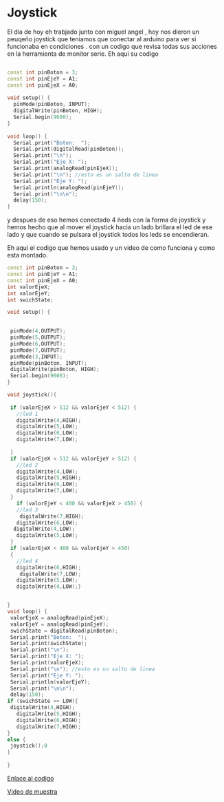 # Joystick

El dia de hoy eh trabjado junto con miguel angel , hoy nos dieron un peuqeño joystick que teniamos que conectar al arduino para ver si funcionaba en condiciones .
con un codigo que revisa todas sus acciones en la herramienta de monitor serie. Eh aqui su codigo 

```c++

const int pinBoton = 3; 
const int pinEjeY = A1; 
const int pinEjeX = A0; 
 
void setup() {
  pinMode(pinBoton, INPUT);
  digitalWrite(pinBoton, HIGH);
  Serial.begin(9600);
}
 
void loop() {
  Serial.print("Boton:  ");
  Serial.print(digitalRead(pinBoton));
  Serial.print("\n");
  Serial.print("Eje X: ");
  Serial.print(analogRead(pinEjeX));
  Serial.print("\n"); //esto es un salto de linea
  Serial.print("Eje Y: ");
  Serial.println(analogRead(pinEjeY));
  Serial.print("\n\n");
  delay(150);
}
 ```
 y despues de eso hemos conectado 4 ñeds con la forma de joystick y hemos hecho que al mover el joystick hacia un lado brillara el led de ese lado y que cuando se pulsara el joystick todos los leds se encendieran.
 
 Eh aqui el codigo que hemos usado y un video de como funciona y como esta montado.
 
 
 ```c++
 const int pinBoton = 3; 
const int pinEjeY = A1; 
const int pinEjeX = A0; 
int valorEjeX;
int valorEjeY;
int swichState;
 
void setup() {
  

  pinMode(4,OUTPUT);
  pinMode(5,OUTPUT);
  pinMode(6,OUTPUT);
  pinMode(7,OUTPUT);
  pinMode(3,INPUT);
  pinMode(pinBoton, INPUT);
  digitalWrite(pinBoton, HIGH);
  Serial.begin(9600);
}

 void joystick(){
  
  if (valorEjeX > 512 && valorEjeY < 512) {
    //led 1
    digitalWrite(4,HIGH);
    digitalWrite(5,LOW);
    digitalWrite(6,LOW);
    digitalWrite(7,LOW);
   
  }
  if (valorEjeX < 512 && valorEjeY > 512) {
    //led 2
    digitalWrite(4,LOW);
    digitalWrite(5,HIGH);
    digitalWrite(6,LOW);
    digitalWrite(7,LOW);
  }
    if (valorEjeY < 400 && valorEjeX > 450) {
    //led 3
     digitalWrite(7,HIGH);
    digitalWrite(6,LOW);
   digitalWrite(4,LOW);
    digitalWrite(5,LOW);
  }
  if (valorEjeX < 400 && valorEjeY > 450)
  {
    //led 4
    digitalWrite(6,HIGH);
     digitalWrite(7,LOW);
    digitalWrite(5,LOW);
    digitalWrite(4,LOW);}

 
}
void loop() {
  valorEjeX = analogRead(pinEjeX);
  valorEjeY = analogRead(pinEjeY);
  swichState = digitalRead(pinBoton);
  Serial.print("Boton:  ");
  Serial.print(swichState);
  Serial.print("\n");
  Serial.print("Eje X: ");
  Serial.print(valorEjeX);
  Serial.print("\n"); //esto es un salto de linea
  Serial.print("Eje Y: ");
  Serial.println(valorEjeY);
  Serial.print("\n\n");
  delay(150);
if (swichState == LOW){
  digitalWrite(4,HIGH);
    digitalWrite(5,HIGH);
    digitalWrite(6,HIGH);
    digitalWrite(7,HIGH);
}
else {
  joystick();0
}
  
}
```                  
                 
  [Enlace al codigo](https://github.com/DavidMenCam/Arduino/blob/main/C%C3%B3digos/joiystickvariante.ino)
  
  [Video de muestra](https://raw.githubusercontent.com/DavidMenCam/Arduino/main/VID_20220202_105511.mp4)
